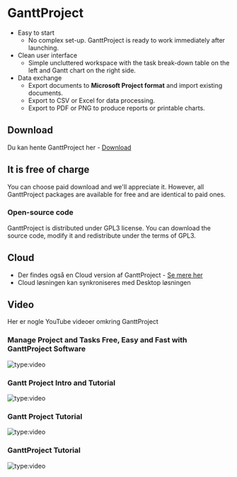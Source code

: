 # GanttProject

- Easy to start
    - No complex set-up. GanttProject is ready to work immediately after launching.
- Clean user interface
    - Simple uncluttered workspace with the task break-down table on the left and Gantt chart on the right side.
- Data exchange
    - Export documents to **Microsoft Project format** and import existing documents. 
    - Export to CSV or Excel for data processing. 
    - Export to PDF or PNG to produce reports or printable charts.

## Download
Du kan hente GanttProject her - [Download](https://www.ganttproject.biz/download/gp30)

## It is free of charge
You can choose paid download and we'll appreciate it. However, all GanttProject packages are available for free and are identical to paid ones.
### Open-source code
GanttProject is distributed under GPL3 license. You can download the source code, modify it and redistribute under the terms of GPL3.

## Cloud
- Der findes også en Cloud version af GanttProject - [Se mere her](https://ganttproject.cloud/)
- Cloud løsningen kan synkroniseres med Desktop løsningen


## Video
Her er nogle YouTube videoer omkring GanttProject

### Manage Project and Tasks Free, Easy and Fast with GanttProject Software
![type:video](https://www.youtube.com/embed/ZIEyU5fXnzA)

### Gantt Project Intro and Tutorial
![type:video](https://www.youtube.com/embed/Hkl36PFJnDM)    

### Gantt Project Tutorial
![type:video](https://www.youtube.com/embed/fxhYf4llXkE) 

### GanttProject Tutorial
![type:video](https://www.youtube.com/embed/5FukJpd_VNs)
